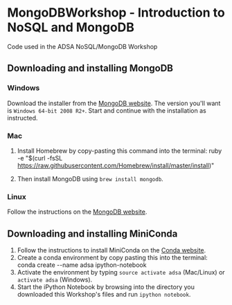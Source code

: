 # MongoDBWorkshop - Introduction to NoSQL and MongoDB
Code used in the ADSA NoSQL/MongoDB Workshop

## Downloading and installing MongoDB

### Windows
Download the installer from the [MongoDB website](https://www.mongodb.org/downloads#production). The version you'll want is `Windows 64-bit 2008 R2+`. Start and continue with the installation as instructed.

### Mac
1. Install Homebrew by copy-pasting this command into the terminal:
    ruby -e "$(curl -fsSL https://raw.githubusercontent.com/Homebrew/install/master/install)"

2. Then install MongoDB using `brew install mongodb`.

### Linux
Follow the instructions on the [MongoDB website](http://docs.mongodb.org/master/tutorial/install-mongodb-on-ubuntu/?_ga=1.17431161.1373552459.1443139119#install-mongodb).

## Downloading and installing MiniConda
1. Follow the instructions to install MiniConda on the [Conda website](http://conda.pydata.org/docs/install/quick.html#quick-install).
2. Create a conda environment by copy pasting this into the terminal:
    conda create --name adsa ipython-notebook
3. Activate the environment by typing `source activate adsa` (Mac/Linux) or `activate adsa` (Windows).
4. Start the iPython Notebook by browsing into the directory you downloaded this Workshop's files and run `ipython notebook`.